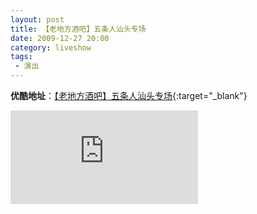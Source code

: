 ```yaml
---
layout: post
title: 【老地方酒吧】五条人汕头专场
date: 2009-12-27 20:00
category: liveshow
tags:
 - 演出
---
```


**优酷地址**：[【老地方酒吧】五条人汕头专场](https://v.youku.com/v_show/id_XMTQ3MTMyMjgw.html){:target="_blank"}

<div class="iframe-container"><iframe class="responsive-iframe" src='https://player.youku.com/embed/XMTQ3MTMyMjgw'  frameborder="no" allow="accelerometer; autoplay; clipboard-write; encrypted-media; gyroscope; picture-in-picture" allowfullscreen="true"></iframe></div>
